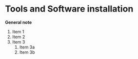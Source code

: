 # Tools and Software installation


**General note**

1. Item 1
1. Item 2
1. Item 3
   1. Item 3a
   1. Item 3b
